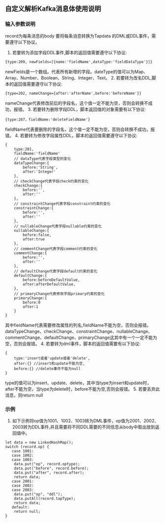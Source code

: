 ## 自定义解析Kafka消息体使用说明
### 输入参数说明
record为每条消息的body 要将每条消息转换为Tapdata 的DML或DDL事件，需要遵守以下协议。
1. 若要转为添加字段DDL事件,脚本的返回值需要遵守以下协议:
```
{type:209, newFields=[{name:'fieldName',dataType:'fieldDataType'}]}
```
newFields是一个数组。代表所有新增的字段。dateType的值可以为Map、Array、Number、Boolean、String、Integer、Text。
2. 若要转为改名DDL,脚本的返回值需要遵守以下协议:
```
{type=202, nameChange={after:'afterName',before:'beforeName'}}
```
nameChange代表修改前后的字段名，这个值一定不能为空，否则会转换不成功，报错。
3. 若要转为删除字段DDL，脚本返回值的对象需要有以下协议:
```
{type:207，fieldName:'deleteFieldName'}
```
fieldName代表要删除的字段名，这个值一定不能为空，否则会转换不成功，报错。
4. 若要转为修改字段属性DDL，脚本的返回值需要遵守以下协议:
```
{
	type:201,
	fieldName:'fieldName'
	// dataType代表字段类型的变化
	dataTypeChange:{
		before:'String',
		after:'Integer'
	},
	// checkChange代表字段check约束的变化
	checkChange:{
		before:'',
		after:''
	},
	// constraintChange代表字段constraint约束的变化
	constraintChange:{
		before:'',
		after:''
	},
	// nullableChange代表字段nullable约束的变化
	nullableChange:{
		before:false,
		after:true
	},
	// commentChange代表字段comment约束的变化
	commentChange:{
		before:'',
		after:''
	},
	// defaultChange代表字段default约束的变化
	defaultChange:{
		before:beforeDefaultValue,
		after:afterDefaultValue,
	},
	// primaryChange代表修改字段primary约束的变化
	primaryChange:{
		before:0
		after:1
	}
}
```
其中fieldName代表需要修改属性的列名,fieldName不能为空，否则会报错。<br/>
dataTypeChange、checkChange、constraintChange、nullableChange、commentChange、defaultChange、primaryChange这其中有一个一定不能为空，否则会报错。
4. 若要转为dml事件，脚本的返回值需要有以下协议:
```
{
	type:'insert或者'update或者'delete',
	after:{} //insert和update不能为空,
	before:{} //delete事件不能为null
}
```
type的值可以为insert、update、delete，其中当type为insert和update时，after不能为空，当type为delete时，before不能为空,否则会报错。
5. 若要丢弃此消息，则return null
### 示例
1. 如下示例将op值为1001、1002、1003转为DML事件，op值为2001、2002、2003转为DDL事件,并且需要将不同DDL需要的不同信息从body中取出放到返回值中。
```
let data = new LinkedHashMap();
switch (record.op) {
   case 1001:
   case 1002:
   case 1003:
    data.put("op", record.optype);
    data.put("before", record.before);
    data.put("after", record.after);
    return data;
   case 2001:
   case 2002:
   case 2003:
    data.put("op", "ddl");
    data.putAll(record.tapType);
    return data;
   default:
    return null;
}
```


